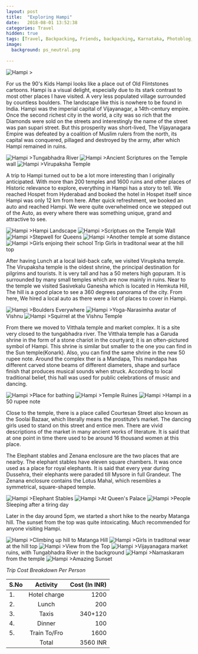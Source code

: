```yaml
---
layout: post
title:  "Exploring Hampi"
date:   2018-08-01 13:52:38
categories: Travel
hidden: true
tags: [Travel, Backpacking, Friends, backpacking, Karnataka, Photoblog, WeekendDiaries]
image:
  background: ps_neutral.png
  
---
```

<img src="https://i.imgur.com/rYNNPk9.jpg" alt="Hampi">
>

For us the 90's Kids Hampi looks like a place out of Old Flintstones cartoons. Hampi is a visual delight, especially due to its stark contrast to most other places I have visited. A very less populated village surrounded by countless boulders. The landscape like this is nowhere to be found in India. Hampi was the imperial capital of Vijayanagar, a 14th-century empire. Once the second richest city in the world, a city was so rich that the Diamonds were sold on the streets and interestingly the name of the street was pan supari street. But this prosperity was short-lived, The Vijayanagara Empire was defeated by a coalition of Muslim rulers from the north, its capital was conquered, pillaged and destroyed by the army, after which Hampi remained in ruins. 

<img src="https://i.imgur.com/TMkLRZH.jpg" alt="Hampi">
>Tungabhadra River
                     
<img src="https://i.imgur.com/DxX60QL.jpg" alt="Hampi">
>Ancient Scriptures on the Temple wall

<img src="https://i.imgur.com/aHlmtNF.jpg" alt="Hampi">
>Virupaksha Temple          

A trip to Hampi turned out to be a lot more interesting than I originally anticipated. With more than 200 temples and 1600 ruins and other places of Historic relevance to explore, everything in Hampi has a story to tell. We reached Hospet from Hyderabad and booked the hotel in Hospet itself since Hampi was only 12 km from here. After quick refreshment, we booked an auto and reached Hampi. We were quite overwhelmed once we stepped out of the Auto, as every where there was something unique, grand and attractive to see. 


<img src="https://i.imgur.com/xWXaFbq.jpg" alt="Hampi">
>Hampi Landscape

<img src="https://i.imgur.com/ypAqGkV.jpg" alt="Hampi">
>Scriptues on the Temple Wall

<img src="https://i.imgur.com/qKHZwxO.jpg" alt="Hampi">
>Stepwell for Queens

<img src="https://i.imgur.com/alZgeUP.jpg" alt="Hampi">
>Another temple at some distance

<img src="https://i.imgur.com/tldjnpj.jpg" alt="Hampi">
>Girls enjoing their school Trip 
Girls in traditonal wear at the hill top 

After having Lunch at a local laid-back cafe, we visited Virupksha temple. The Virupaksha temple is the oldest shrine, the principal destination for pilgrims and tourists. It is very tall and has a 50 meters high gopuram. It is surrounded by many small temples which are now mainly in ruins. Near to the temple we visited  Sasivekalu Ganesha which is located in Hemkuta Hill, The hill is a good place to see a 360 degrees panorama of the city. From here, We hired a local auto as there were a lot of places to cover in Hampi.


<img src="https://i.imgur.com/0phEB8m.jpg" alt="Hampi">
>Boulders Everywhere

<img src="https://i.imgur.com/gxFnwEJ.jpg" alt="Hampi">
>Yoga-Narasimha avatar of Vishnu

<img src="https://i.imgur.com/ptQtwsm.jpg" alt="Hampi">        
>Squirrel at the Vishnu Temple   

From there we moved to Vitthala temple and market complex. It is a site very closed to the tungabhadra river. The Vitthala temple has a Garuda shrine in the form of a stone chariot in the courtyard; it is an often-pictured symbol of Hampi. This shrine is similar but smaller to the one you can find in the Sun temple(Konark). Also, you can find the same shrine in the new 50 rupee  note. Around the complex ther is a Mandapa, This mandapa has different carved stone beams of different diameters, shape and surface finish that produces musical sounds when struck. According to local traditional belief, this hall was used for public celebrations of music and dancing. 

<img src="https://i.imgur.com/gYtqqIZ.jpg" alt="Hampi">
>Place for bathing

<img src="https://i.imgur.com/22X6eKt.jpg" alt="Hampi">
>Temple Ruines
                                                                   
<img src="https://i.imgur.com/rGfCftZ.jpg" alt="Hampi">          
>Hampi in a 50 rupee note                                           


Close to the temple, there is a place called Courtesan Street also known as the Soolai Bazaar, which literally means the prostitute’s market. The dancing girls used to stand on this street and entice men. There are vivid descriptions of the market in many ancient works of literature. It is said that at one point in time there used to be around 16 thousand women at this place. 

The Elephant stables and Zenana enclosure are the two places that are nearby. The elephant stables have eleven square chambers. It was once used as a place for royal elephants. It is said that every year during Dussehra, their elephants were paraded till Mysore in full Grandeur. The Zenana enclosure contains the Lotus Mahal, which resembles a symmetrical, square-shaped temple.
 

<img src="https://i.imgur.com/ZFZC8Xo.jpg" alt="Hampi">
>Elephant Stables

<img src="https://i.imgur.com/49WgYdl.jpg" alt="Hampi">
>At Queen's Palace
                    

<img src="https://i.imgur.com/n9CbzVI.jpg" alt="Hampi">
>People Sleeping after a tiring day 


Later in the day around 5pm, we started a short hike to the nearby Matanga hill. The sunset from the top was quite intoxicating. Much recommended for anyone visiting Hampi.

<img src="https://i.imgur.com/xFRGgGY.jpg" alt="Hampi">  
>Climbing up hill to Matanga Hill   

<img src="https://i.imgur.com/ghAsWXk.jpg" alt="Hampi">
>Girls in traditonal wear at the hill top                                  

<img src="https://i.imgur.com/czNj3nG.jpg" alt="Hampi">               
>View from the Top   

<img src="https://i.imgur.com/yRO2d9Z.jpg" alt="Hampi">         
>Vijayanagara market ruins, with Tungabhadra River in the background   

<img src="https://i.imgur.com/cPMqBXt.jpg" alt="Hampi">           
>Namaskaram from the temple      
                                 
<img src="https://i.imgur.com/fozDhUS.jpg" alt="Hampi">
>Amazing Sunset


*Trip Cost Breakdown Per Person*

| S.No | Activity|Cost (In INR) |
|:----------|:----------:|-:|
| 1.      | Hotel charge   |1200|
|2.      |    Lunch   |200|
|3.      |    Taxis   |340+120|
| 4.      | Dinner      |100|
| 5.      | Train To/Fro   |   1600|
||Total|  3560 INR|
